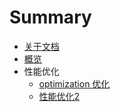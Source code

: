 # Summary

* [关于文档](README.md)
* [概览](chapter1/home.md)
* 性能优化
   * [optimization 优化](chapter1/section1.md)
   * [性能优化2](chapter1/section2.md)

